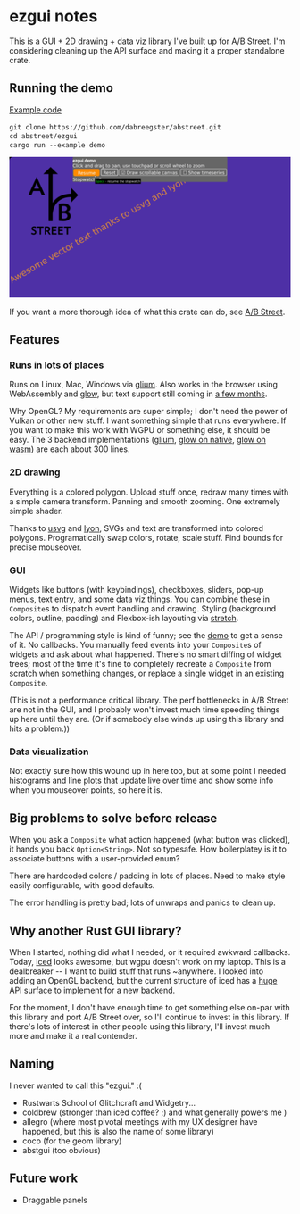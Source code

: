 # ezgui notes

This is a GUI + 2D drawing + data viz library I've built up for A/B Street. I'm
considering cleaning up the API surface and making it a proper standalone crate.

## Running the demo

[Example code](examples/demo.rs)

```
git clone https://github.com/dabreegster/abstreet.git
cd abstreet/ezgui
cargo run --example demo
```

![demo](demo.gif)

If you want a more thorough idea of what this crate can do, see
[A/B Street](https://abstreet.org).

## Features

### Runs in lots of places

Runs on Linux, Mac, Windows via [glium](https://github.com/glium/glium/). Also
works in the browser using WebAssembly and
[glow](https://github.com/grovesNL/glow/), but text support still coming in
[a few months](https://github.com/RazrFalcon/resvg/issues/229).

Why OpenGL? My requirements are super simple; I don't need the power of Vulkan
or other new stuff. I want something simple that runs everywhere. If you want to
make this work with WGPU or something else, it should be easy. The 3 backend
implementations ([glium](src/backend_glium.rs),
[glow on native](src/backend_glow.rs), [glow on wasm](src/backend_wasm.rs)) are
each about 300 lines.

### 2D drawing

Everything is a colored polygon. Upload stuff once, redraw many times with a
simple camera transform. Panning and smooth zooming. One extremely simple
shader.

Thanks to [usvg](https://github.com/RazrFalcon/resvg) and
[lyon](https://github.com/nical/lyon/), SVGs and text are transformed into
colored polygons. Programatically swap colors, rotate, scale stuff. Find bounds
for precise mouseover.

### GUI

Widgets like buttons (with keybindings), checkboxes, sliders, pop-up menus, text
entry, and some data viz things. You can combine these in `Composite`s to
dispatch event handling and drawing. Styling (background colors, outline,
padding) and Flexbox-ish layouting via
[stretch](https://vislyhq.github.io/stretch/).

The API / programming style is kind of funny; see the [demo](examples/demo.rs)
to get a sense of it. No callbacks. You manually feed events into your
`Composite`s of widgets and ask about what happened. There's no smart diffing of
widget trees; most of the time it's fine to completely recreate a `Composite`
from scratch when something changes, or replace a single widget in an existing
`Composite`.

(This is not a performance critical library. The perf bottlenecks in A/B Street
are not in the GUI, and I probably won't invest much time speeding things up
here until they are. (Or if somebody else winds up using this library and hits a
problem.))

### Data visualization

Not exactly sure how this wound up in here too, but at some point I needed
histograms and line plots that update live over time and show some info when you
mouseover points, so here it is.

## Big problems to solve before release

When you ask a `Composite` what action happened (what button was clicked), it
hands you back `Option<String>`. Not so typesafe. How boilerplatey is it to
associate buttons with a user-provided enum?

There are hardcoded colors / padding in lots of places. Need to make style
easily configurable, with good defaults.

The error handling is pretty bad; lots of unwraps and panics to clean up.

## Why another Rust GUI library?

When I started, nothing did what I needed, or it required awkward callbacks.
Today, [iced](https://github.com/hecrj/iced) looks awesome, but wgpu doesn't
work on my laptop. This is a dealbreaker -- I want to build stuff that runs
~anywhere. I looked into adding an OpenGL backend, but the current structure of
iced has a
[huge](https://github.com/hecrj/iced/blob/master/native/src/renderer/null.rs)
API surface to implement for a new backend.

For the moment, I don't have enough time to get something else on-par with this
library and port A/B Street over, so I'll continue to invest in this library. If
there's lots of interest in other people using this library, I'll invest much
more and make it a real contender.

## Naming

I never wanted to call this "ezgui." :(

- Rustwarts School of Glitchcraft and Widgetry...
- coldbrew (stronger than iced coffee? ;) and what generally powers me )
- allegro (where most pivotal meetings with my UX designer have happened, but
  this is also the name of some library)
- coco (for the geom library)
- abstgui (too obvious)

## Future work

- Draggable panels
